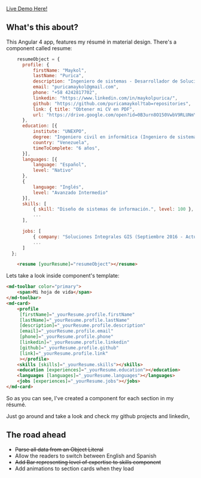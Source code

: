 
[Live Demo Here!](https://puricamaykol.github.io/angularResume/dist)

What's this about?
------------------

This Angular 4 app, features my résumé in material design. There's a component called resume: 

```javascript
    resumeObject = {
	  profile: {
		  firstName: "Maykol",
		  lastName: "Purica",
		  description: "Ingeniero de sistemas - Desarrollador de Soluciones de Software",
		  email: "puricamaykol@gmail.com",
		  phone: "+58 4242817702",
		  linkedin: "https://www.linkedin.com/in/maykolpurica/",
		  github: "https://github.com/puricamaykol?tab=repositories",
		  link: { title: "Obtener mi CV en PDF", 
		  url: "https://drive.google.com/open?id=0B3urn8O150VwbV9RLUNmYlUyb2M" },
	  },
	  education: [{
		  institute: "UNEXPO",
		  degree: "Ingeniero civil en informática (Ingeniero de sistemas)",
		  country: "Venezuela",
		  timeToComplete: "6 años",
	  }],
	  languages: [{
		  language: "Español",
		  level: "Nativo"
	  },
	  {
		  language: "Inglés",
		  level: "Avanzado Intermedio"
	  }],
	  skills: [
		  { skill: "Diseño de sistemas de información.", level: 100 },
		  ...
	  ],

	  jobs: [
		  { company: "Soluciones Integrales GIS (Septiembre 2016 - Actualidad)", position: "Desarrollador Web Full Stack.", remarkableAchievement: "Sistemas de geolocalización. Implementación de TDD." },
		  ...
	  ]
  };
```

```html
    <resume [yourResume]="resumeObject"></resume>
```

 Lets take a look inside <resume> component's template:

```html
<md-toolbar color="primary">
  	<span>Mi hoja de vida</span>
</md-toolbar>
<md-card>
	<profile
	 [firstName]="_yourResume.profile.firstName"
	 [lastName]="_yourResume.profile.lastName"
	 [description]="_yourResume.profile.description"
	 [email]="_yourResume.profile.email"
	 [phone]="_yourResume.profile.phone"
	 [linkedin]="_yourResume.profile.linkedin"
	 [github]="_yourResume.profile.github"
	 [link]="_yourResume.profile.link"
	 ></profile>
	<skills [skills]="_yourResume.skills"></skills>
	<education [experiences]="_yourResume.education"></education>
	<languages [languages]="_yourResume.languages"></languages>
	<jobs [experiences]="_yourResume.jobs"></jobs>
</md-card>
```

So as you can see, I've created a component for each section in my résumé. 

Just go around and take a look and check my github projects and linkedin,

The road ahead
--------------

 - ~~Parse all data from an Object Literal~~
 - Allow the readers to switch between English and Spanish
 - ~~Add Bar representing level of expertise to skills component~~ 
 - Add animations to section cards when they load 



